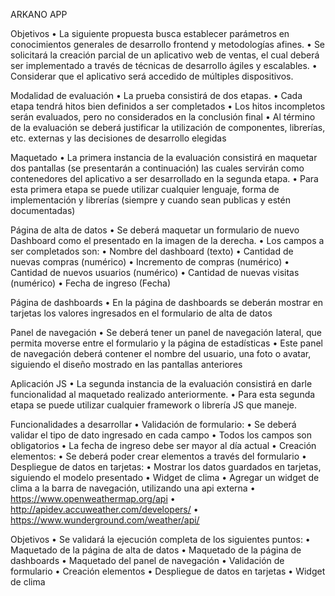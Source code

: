 ARKANO APP

Objetivos
• La siguiente propuesta busca establecer parámetros en
conocimientos generales de desarrollo frontend y metodologías
afines.
• Se solicitará la creación parcial de un aplicativo web de ventas, el
cual deberá ser implementado a través de técnicas de desarrollo
ágiles y escalables.
• Considerar que el aplicativo será accedido de múltiples dispositivos.

Modalidad de evaluación
• La prueba consistirá de dos etapas.
• Cada etapa tendrá hitos bien definidos a ser completados
• Los hitos incompletos serán evaluados, pero no considerados en la
conclusión final
• Al término de la evaluación se deberá justificar la utilización de
componentes, librerías, etc. externas y las decisiones de desarrollo
elegidas

Maquetado
• La primera instancia de la evaluación consistirá en maquetar dos
pantallas (se presentarán a continuación) las cuales servirán como
contenedores del aplicativo a ser desarrollado en la segunda etapa.
• Para esta primera etapa se puede utilizar cualquier lenguaje, forma
de implementación y librerías (siempre y cuando sean publicas y
estén documentadas)

Página de alta de datos
• Se deberá maquetar un
formulario de nuevo
Dashboard como el presentado
en la imagen de la derecha.
• Los campos a ser completados
son:
• Nombre del dashboard (texto)
• Cantidad de nuevas compras
(numérico)
• Incremento de compras
(numérico)
• Cantidad de nuevos usuarios
(numérico)
• Cantidad de nuevas visitas
(numérico)
• Fecha de ingreso (Fecha)


Página de dashboards
• En la página de dashboards se
deberán mostrar en tarjetas los
valores ingresados en el
formulario de alta de datos


Panel de navegación
• Se deberá tener un panel de navegación lateral, que permita
moverse entre el formulario y la página de estadísticas
• Este panel de navegación deberá contener el nombre del usuario,
una foto o avatar, siguiendo el diseño mostrado en las pantallas
anteriores

Aplicación JS
• La segunda instancia de la evaluación consistirá en darle
funcionalidad al maquetado realizado anteriormente.
• Para esta segunda etapa se puede utilizar cualquier framework o
librería JS que maneje.

Funcionalidades a desarrollar
• Validación de formulario:
• Se deberá validar el tipo de dato ingresado en cada campo
• Todos los campos son obligatorios
• La fecha de ingreso debe ser mayor al día actual
• Creación elementos:
• Se deberá poder crear elementos a través del formulario
• Despliegue de datos en tarjetas:
• Mostrar los datos guardados en tarjetas, siguiendo el modelo presentado
• Widget de clima
• Agregar un widget de clima a la barra de navegación, utilizando una api externa
• https://www.openweathermap.org/api
• http://apidev.accuweather.com/developers/
• https://www.wunderground.com/weather/api/

Objetivos
• Se validará la ejecución completa de los siguientes puntos:
• Maquetado de la página de alta de datos
• Maquetado de la página de dashboards
• Maquetado del panel de navegación
• Validación de formulario
• Creación elementos
• Despliegue de datos en tarjetas
• Widget de clima


